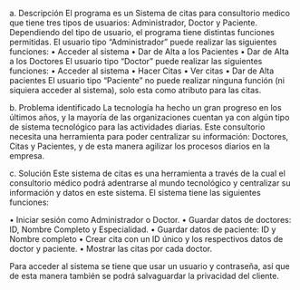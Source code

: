 a.	Descripción
El programa es un Sistema de citas para consultorio medico que tiene tres tipos de usuarios: Administrador, Doctor y Paciente.
Dependiendo del tipo de usuario, el programa tiene distintas funciones permitidas.
El usuario tipo “Administrador” puede realizar las siguientes funciones:
•	Acceder al sistema
•	Dar de Alta a los Pacientes
•	Dar de Alta a los Doctores
El usuario tipo “Doctor” puede realizar las siguientes funciones:
•	Acceder al sistema
•	Hacer Citas
•	Ver citas
•	Dar de Alta pacientes
El usuario tipo “Paciente” no puede realizar ninguna función (ni siquiera acceder al sistema), solo esta como atributo para las citas.


b.	Problema identificado
La tecnología ha hecho un gran progreso en los últimos años, y la mayoría de las organizaciones cuentan ya con algún tipo de sistema tecnológico para las actividades diarias. Este consultorio necesita una herramienta para poder centralizar su información: Doctores, Citas y Pacientes, y de esta manera agilizar los procesos diarios en la empresa.

c.	Solución
Este sistema de citas es una herramienta a través de la cual el consultorio médico podrá adentrarse al mundo tecnológico y centralizar su información y datos en este sistema. El sistema tiene las siguientes funciones:

•	Iniciar sesión como Administrador o Doctor.
•	Guardar datos de doctores: ID, Nombre Completo y Especialidad.
•	Guardar datos de paciente: ID y Nombre completo
•	Crear cita con un ID único y los respectivos datos de doctor y paciente.
•	Mostrar las citas por cada doctor.

Para acceder al sistema se tiene que usar un usuario y contraseña, así que de esta manera también se podrá salvaguardar la privacidad del cliente.

  

